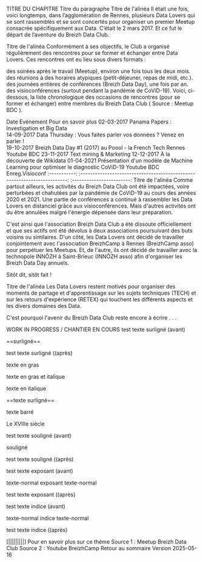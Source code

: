 TITRE DU CHAPITRE
Titre du paragraphe
Titre de l'alinéa
Il était une fois, voici longtemps, dans l’agglomération de Rennes, plusieurs Data Lovers qui se sont rassemblés et se sont concertés pour organiser un premier Meetup consacrée spécifiquement aux Data. C’était le 2 mars 2017. Et ce fut le départ de l’aventure du Breizh Data Club.

Titre de l'alinéa
Conformément à ses objectifs, le Club a organisé régulièrement des rencontres pour se former et échanger entre Data Lovers. Ces rencontres ont eu lieu sous divers formats :

des soirées après le travail (Meetup), environ une fois tous les deux mois.
des réunions à des horaires atypiques (petit-déjeuner, repas de midi, etc.).
des journées entières de conférences (Breizh Data Day), une fois par an.
des visioconférences (surtout pendant la pandémie de CoViD-19).
Voici, ci-dessous, la liste chronologique des occasions de rencontres (pour se former et échanger) entre membres du Breizh Data Club ( Source : Meetup BDC ).

Date	Evénement	Pour en savoir plus
02-03-2017	Panama Papers : Investigation et Big Data	
14-09-2017	Data Thursday : Vous faites parler vos données ? Venez en parler !	
19-10-2017	Breizh Data Day #1 (2017) au Poool - la French Tech Rennes	Youtube BDC
23-11-2017	Text mining & Marketing	
12-12-2017	À la découverte de Wikidata	
01-04-2021	Présentation d'un modèle de Machine Learning pour optimiser le diagnostic CoViD-19	Youtube BDC Enreg.Visioconf
:-----------:	:------------------------------------------------------------------------:	:------------------------:
Titre de l'alinéa
Comme partout ailleurs, les activités du Breizh Data Club ont été impactées, voire perturbées et chahutées par la pandémie de CoViD-19 au cours des années 2020 et 2021. Une partie de conférences a continué à rassembler les Data Lovers en distanciel grâce aux visioconférences. Mais d'autres activités ont du être annulées malgré l'énergie dépensée dans leur préparation.

C'est ainsi que l'association Breizh Data Club a été dissoute officiellement et que ses actifs ont été dévolus à deux associations poursuivant des buts voisins ou similaires. D'un côté, les Data Lovers ont décidé de travailler conjointement avec l'association BreizhCamp à Rennes (BreizhCamp asso) pour perpétuer les Meetups. Et, de l'autre, ils ont décidé de travailler avec la technopole INNÔZH à Saint-Brieuc (INNÔZH asso) afin d'organiser les Breizh Data Day annuels.

Sitôt dit, sitôt fait !

Titre de l'alinéa
Les Data Lovers restent motivés pour organiser des moments de partage et d'apprentissage sur les sujets techniques (TECH) et sur les retours d'expérience (RETEX) qui touchent les différents aspects et les divers domaines des Data.

C'est pourquoi l'avenir du Breizh Data Club reste encore à écrire . . .

WORK IN PROGRESS / CHANTIER EN COURS
test texte surligné (avant)

==surligné==

test texte surligné ((après)

texte en gras

texte en gras et italique

texte en italique

==texte surligné==

texte barré

Le XVIIIe siècle

test texte souligné (avant)

souligné

test texte souligné ((après)

test texte exposant (avant)

texte-normal exposant texte-normal

test texte exposant ((après)

test texte indice (avant)

texte-normal indice texte-normal

test texte indice ((après)

[|||||||||]
Pour en savoir plus sur ce thème
Source 1 : Meetup Breizh Data Club
Source 2 : Youtube BreizhCamp
Retour au sommaire
Version 2025-05-16
